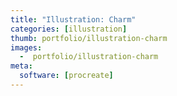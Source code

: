 ```yaml
---
title: "Illustration: Charm"
categories: [illustration]
thumb: portfolio/illustration-charm
images:
  -  portfolio/illustration-charm
meta:
  software: [procreate]
---
```


